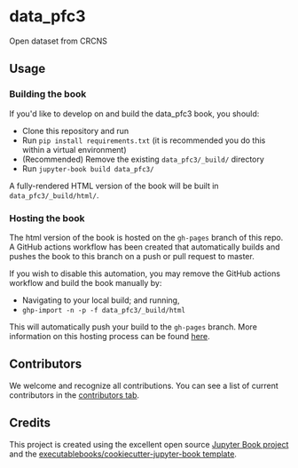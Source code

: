 # data_pfc3

Open dataset from CRCNS

## Usage

### Building the book

If you'd like to develop on and build the data_pfc3 book, you should:

- Clone this repository and run
- Run `pip install requirements.txt` (it is recommended you do this within a virtual environment)
- (Recommended) Remove the existing `data_pfc3/_build/` directory
- Run `jupyter-book build data_pfc3/`

A fully-rendered HTML version of the book will be built in `data_pfc3/_build/html/`.

### Hosting the book

The html version of the book is hosted on the `gh-pages` branch of this repo. A GitHub actions workflow has been created that automatically builds and pushes the book to this branch on a push or pull request to master.

If you wish to disable this automation, you may remove the GitHub actions workflow and build the book manually by:

- Navigating to your local build; and running,
- `ghp-import -n -p -f data_pfc3/_build/html`

This will automatically push your build to the `gh-pages` branch. More information on this hosting process can be found [here](https://jupyterbook.org/publish/gh-pages.html#manually-host-your-book-with-github-pages).

## Contributors

We welcome and recognize all contributions. You can see a list of current contributors in the [contributors tab](https://github.com/mmyros/data_pfc3/graphs/contributors).

## Credits

This project is created using the excellent open source [Jupyter Book project](https://jupyterbook.org/) and the [executablebooks/cookiecutter-jupyter-book template](https://github.com/executablebooks/cookiecutter-jupyter-book).
